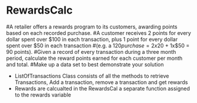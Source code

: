 # RewardsCalc
#A retailer offers a rewards program to its customers, awarding points based on each recorded purchase.
#A customer receives 2 points for every dollar spent over $100 in each transaction, plus 1 point for every dollar spent over $50 in each transaction
#(e.g. a $120 purchase = 2x$20 + 1x$50 = 90 points).
#Given a record of every transaction during a three month period, calculate the reward points earned for each customer per month and total.
#Make up a data set to best demonstrate your solution

- ListOfTransactions Class consists of all the methods to retrieve Transactions, Add a transaction, remove a transaction and get rewards
- Rewards are calcualted in the RewardsCal a separate function assigned to the rewards variable

